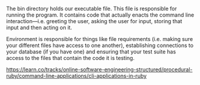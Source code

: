 The bin directory holds our executable file. This file is responsible for running the program. It contains code that actually enacts the command line interaction––i.e. greeting the user, asking the user for input, storing that input and then acting on it.

Environment is responsible for things like file requirements (i.e. making sure your different files have access to one another), establishing connections to your database (if you have one) and ensuring that your test suite has access to the files that contain the code it is testing.

https://learn.co/tracks/online-software-engineering-structured/procedural-ruby/command-line-applications/cli-applications-in-ruby

